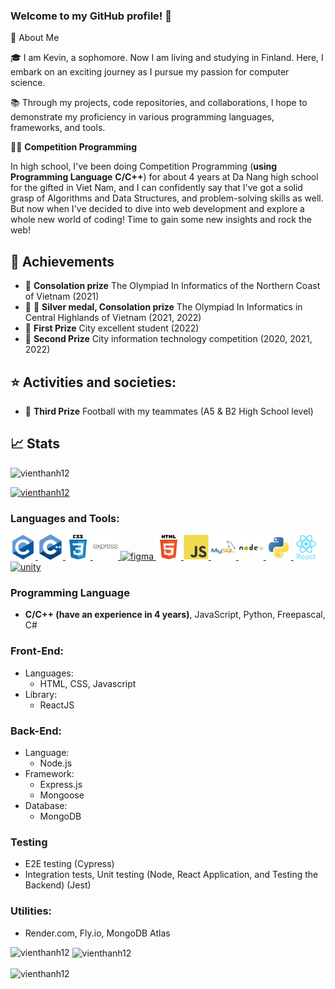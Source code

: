 ### Welcome to my GitHub profile! 👋
🚀 About Me

🎓 I am Kevin, a sophomore. Now I am living and studying in Finland. Here, I embark on an exciting journey as I pursue my passion for computer science. 

📚 Through my projects, code repositories, and collaborations, I hope to demonstrate my proficiency in various programming languages, frameworks, and tools. 

👨‍💻 **Competition Programming**

In high school, I've been doing Competition Programming (**using** **Programming Language** **C/C++**) for about 4 years at Da Nang high school for the gifted in Viet Nam, and I can confidently say that I've got a solid grasp of Algorithms and Data Structures, and problem-solving skills as well. But now when I've decided to dive into web development and explore a whole new world of coding! Time to gain some new insights and rock the web!

## 🏅 Achievements
- 🤝 **Consolation prize** The Olympiad In Informatics of the Northern Coast of Vietnam (2021)
- 🥈 🤝 **Silver medal, Consolation prize** The Olympiad In Informatics in Central Highlands of Vietnam (2021, 2022)
- 🥇 **First Prize** City excellent student (2022)
- 🥈 **Second Prize** City information technology competition (2020, 2021, 2022)

## ⭐ Activities and societies: 
-   🥉 **Third Prize** Football with my teammates (A5 & B2 High School level)

## 📈 Stats

<p align="left"> <img src="https://komarev.com/ghpvc/?username=vienthanh12&label=Profile%20views&color=0e75b6&style=flat" alt="vienthanh12" /> </p>

<p align="left"> <a href="https://github.com/ryo-ma/github-profile-trophy"><img src="https://github-profile-trophy.vercel.app/?username=vienthanh12" alt="vienthanh12" /></a> </p>
</a> </p>

</p>

<h3 align="left">Languages and Tools:</h3>
<p align="left"> <a href="https://www.cprogramming.com/" target="_blank" rel="noreferrer"> <img src="https://raw.githubusercontent.com/devicons/devicon/master/icons/c/c-original.svg" alt="c" width="40" height="40"/> </a> <a href="https://www.w3schools.com/cpp/" target="_blank" rel="noreferrer"> <img src="https://raw.githubusercontent.com/devicons/devicon/master/icons/cplusplus/cplusplus-original.svg" alt="cplusplus" width="40" height="40"/> </a> <a href="https://www.w3schools.com/css/" target="_blank" rel="noreferrer"> <img src="https://raw.githubusercontent.com/devicons/devicon/master/icons/css3/css3-original-wordmark.svg" alt="css3" width="40" height="40"/> </a> <a href="https://expressjs.com" target="_blank" rel="noreferrer"> <img src="https://raw.githubusercontent.com/devicons/devicon/master/icons/express/express-original-wordmark.svg" alt="express" width="40" height="40"/> </a> <a href="https://www.figma.com/" target="_blank" rel="noreferrer"> <img src="https://www.vectorlogo.zone/logos/figma/figma-icon.svg" alt="figma" width="40" height="40"/> </a> <a href="https://www.w3.org/html/" target="_blank" rel="noreferrer"> <img src="https://raw.githubusercontent.com/devicons/devicon/master/icons/html5/html5-original-wordmark.svg" alt="html5" width="40" height="40"/> </a> <a href="https://developer.mozilla.org/en-US/docs/Web/JavaScript" target="_blank" rel="noreferrer"> <img src="https://raw.githubusercontent.com/devicons/devicon/master/icons/javascript/javascript-original.svg" alt="javascript" width="40" height="40"/> </a> <a href="https://www.mysql.com/" target="_blank" rel="noreferrer"> <img src="https://raw.githubusercontent.com/devicons/devicon/master/icons/mysql/mysql-original-wordmark.svg" alt="mysql" width="40" height="40"/> </a> <a href="https://nodejs.org" target="_blank" rel="noreferrer"> <img src="https://raw.githubusercontent.com/devicons/devicon/master/icons/nodejs/nodejs-original-wordmark.svg" alt="nodejs" width="40" height="40"/> </a> <a href="https://www.python.org" target="_blank" rel="noreferrer"> <img src="https://raw.githubusercontent.com/devicons/devicon/master/icons/python/python-original.svg" alt="python" width="40" height="40"/> </a> <a href="https://reactjs.org/" target="_blank" rel="noreferrer"> <img src="https://raw.githubusercontent.com/devicons/devicon/master/icons/react/react-original-wordmark.svg" alt="react" width="40" height="40"/> </a> <a href="https://unity.com/" target="_blank" rel="noreferrer"> <img src="https://www.vectorlogo.zone/logos/unity3d/unity3d-icon.svg" alt="unity" width="40" height="40"/> </a> </p>

### Programming Language
- **C/C++ (have an experience in 4 years)**, JavaScript, Python, Freepascal, C# 
### Front-End: 
- Languages:
  - HTML, CSS, Javascript
- Library:
  - ReactJS
### Back-End:
- Language:
  - Node.js 
- Framework:
    - Express.js
    - Mongoose
- Database:
  - MongoDB 
### Testing
- E2E testing (Cypress)
- Integration tests, Unit testing (Node, React Application, and Testing the Backend) (Jest)
### Utilities:
- Render.com, Fly.io, MongoDB Atlas
  
<p><img align="left" src="https://github-readme-stats.vercel.app/api/top-langs?username=vienthanh12&show_icons=true&locale=en&layout=compact" alt="vienthanh12" /></p>

<p>&nbsp;<img align="center" src="https://github-readme-stats.vercel.app/api?username=vienthanh12&show_icons=true&locale=en" alt="vienthanh12" /></p> 

<p><img align="center" src="https://github-readme-streak-stats.herokuapp.com/?user=vienthanh12&" alt="vienthanh12" /></p>
